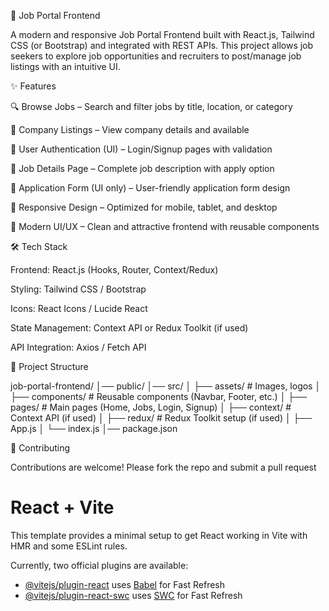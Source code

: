 
🚀 Job Portal Frontend

A modern and responsive Job Portal Frontend built with React.js, Tailwind CSS (or Bootstrap) and integrated with REST APIs.
This project allows job seekers to explore job opportunities and recruiters to post/manage job listings with an intuitive UI.

✨ Features

🔍 Browse Jobs – Search and filter jobs by title, location, or category

🏢 Company Listings – View company details and available 

👤 User Authentication (UI) – Login/Signup pages with validation

💼 Job Details Page – Complete job description with apply option

📝 Application Form (UI only) – User-friendly application form design

📱 Responsive Design – Optimized for mobile, tablet, and desktop

🎨 Modern UI/UX – Clean and attractive frontend with reusable components



🛠️ Tech Stack

Frontend: React.js (Hooks, Router, Context/Redux)

Styling: Tailwind CSS / Bootstrap

Icons: React Icons / Lucide React

State Management: Context API or Redux Toolkit (if used)

API Integration: Axios / Fetch API


📂 Project Structure


job-portal-frontend/
│── public/
│── src/
│   ├── assets/          # Images, logos
│   ├── components/      # Reusable components (Navbar, Footer, etc.)
│   ├── pages/           # Main pages (Home, Jobs, Login, Signup)
│   ├── context/         # Context API (if used)
│   ├── redux/           # Redux Toolkit setup (if used)
│   ├── App.js
│   └── index.js
│── package.json


🤝 Contributing

Contributions are welcome! Please fork the repo and submit a pull request


# React + Vite

This template provides a minimal setup to get React working in Vite with HMR and some ESLint rules.

Currently, two official plugins are available:

- [@vitejs/plugin-react](https://github.com/vitejs/vite-plugin-react/blob/main/packages/plugin-react/README.md) uses [Babel](https://babeljs.io/) for Fast Refresh
- [@vitejs/plugin-react-swc](https://github.com/vitejs/vite-plugin-react-swc) uses [SWC](https://swc.rs/) for Fast Refresh
